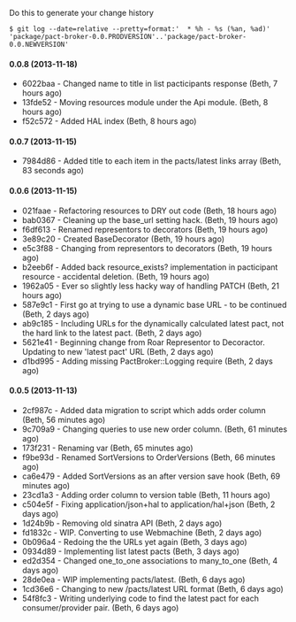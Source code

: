 Do this to generate your change history

    $ git log --date=relative --pretty=format:'  * %h - %s (%an, %ad)' 'package/pact-broker-0.0.PRODVERSION'..'package/pact-broker-0.0.NEWVERSION'

#### 0.0.8 (2013-11-18)

* 6022baa - Changed name to title in list pacticipants response (Beth, 7 hours ago)
* 13fde52 - Moving resources module under the Api module. (Beth, 8 hours ago)
* f52c572 - Added HAL index (Beth, 8 hours ago)

#### 0.0.7 (2013-11-15)

* 7984d86 - Added title to each item in the pacts/latest links array (Beth, 83 seconds ago)

#### 0.0.6 (2013-11-15)

* 021faae - Refactoring resources to DRY out code (Beth, 18 hours ago)
* bab0367 - Cleaning up the base_url setting hack. (Beth, 19 hours ago)
* f6df613 - Renamed representors to decorators (Beth, 19 hours ago)
* 3e89c20 - Created BaseDecorator (Beth, 19 hours ago)
* e5c3f88 - Changing from representors to decorators (Beth, 19 hours ago)
* b2eeb6f - Added back resource_exists? implementation in pacticipant resource - accidental deletion. (Beth, 19 hours ago)
* 1962a05 - Ever so slightly less hacky way of handling PATCH (Beth, 21 hours ago)
* 587e9c1 - First go at trying to use a dynamic base URL - to be continued (Beth, 2 days ago)
* ab9c185 - Including URLs for the dynamically calculated latest pact, not the hard link to the latest pact. (Beth, 2 days ago)
* 5621e41 - Beginning change from Roar Representor to Decoractor. Updating to new 'latest pact' URL (Beth, 2 days ago)
* d1bd995 - Adding missing PactBroker::Logging require (Beth, 2 days ago)


#### 0.0.5 (2013-11-13)

* 2cf987c - Added data migration to script which adds order column (Beth, 56 minutes ago)
* 9c709a9 - Changing queries to use new order column. (Beth, 61 minutes ago)
* 173f231 - Renaming var (Beth, 65 minutes ago)
* f9be93d - Renamed SortVersions to OrderVersions (Beth, 66 minutes ago)
* ca6e479 - Added SortVersions as an after version save hook (Beth, 69 minutes ago)
* 23cd1a3 - Adding order column to version table (Beth, 11 hours ago)
* c504e5f - Fixing application/json+hal to application/hal+json (Beth, 2 days ago)
* 1d24b9b - Removing old sinatra API (Beth, 2 days ago)
* fd1832c - WIP. Converting to use Webmachine (Beth, 2 days ago)
* 0b096a4 - Redoing the the URLs yet again (Beth, 3 days ago)
* 0934d89 - Implementing list latest pacts (Beth, 3 days ago)
* ed2d354 - Changed one_to_one associations to many_to_one (Beth, 4 days ago)
* 28de0ea - WIP implementing pacts/latest. (Beth, 6 days ago)
* 1cd36e6 - Changing to new /pacts/latest URL format (Beth, 6 days ago)
* 54f8fc3 - Writing underlying code to find the latest pact for each consumer/provider pair. (Beth, 6 days ago)
